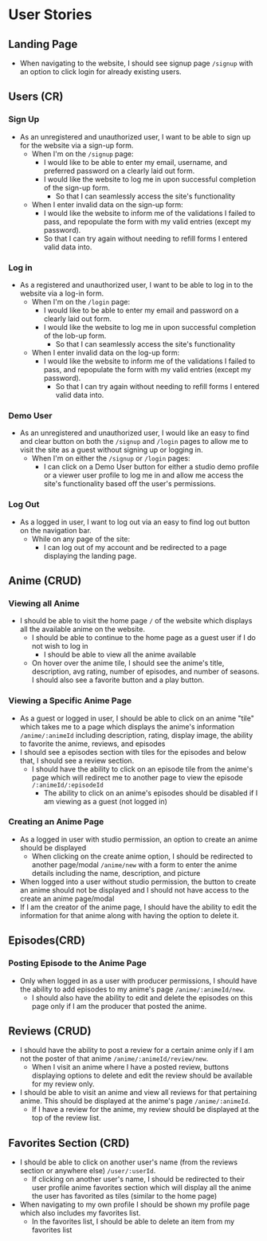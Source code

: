 # User Stories

## Landing Page
* When navigating to the website, I should see signup page `/signup` with an option to click login for already existing users.

## Users (CR)
### Sign Up

* As an unregistered and unauthorized user, I want to be able to sign up for the website via a sign-up form.
  * When I'm on the `/signup` page:
    * I would like to be able to enter my email, username, and preferred password on a clearly laid out form.
    * I would like the website to log me in upon successful completion of the sign-up form.
      * So that I can seamlessly access the site's functionality
  * When I enter invalid data on the sign-up form:
    * I would like the website to inform me of the validations I failed to pass, and repopulate the form with my valid entries (except my password).
    * So that I can try again without needing to refill forms I entered valid data into.

### Log in

* As a registered and unauthorized user, I want to be able to log in to the website via a log-in form.
  * When I'm on the `/login` page:
    * I would like to be able to enter my email and password on a clearly laid out form.
    * I would like the website to log me in upon successful completion of the lob-up form.
      * So that I can seamlessly access the site's functionality
  * When I enter invalid data on the log-up form:
    * I would like the website to inform me of the validations I failed to pass, and repopulate the form with my valid entries (except my password).
      * So that I can try again without needing to refill forms I entered valid data into.



### Demo User

* As an unregistered and unauthorized user, I would like an easy to find and clear button on both the `/signup` and `/login` pages to allow me to visit the site as a guest without signing up or logging in.
  * When I'm on either the `/signup` or `/login` pages:
    * I can click on a Demo User button for either a studio demo profile or a viewer user profile to log me in and allow me access the site's functionality based off the user's permissions.

### Log Out

* As a logged in user, I want to log out via an easy to find log out button on the navigation bar.
  * While on any page of the site:
    * I can log out of my account and be redirected to a page displaying the landing page.


## Anime (CRUD)

### Viewing all Anime
* I should be able to visit the home page `/` of the website which displays all the available anime on the website.
  * I should be able to continue to the home page as a guest user if I do not wish to log in
    * I should be able to view all the anime available
  * On hover over the anime tile, I should see the anime's title, description, avg rating, number of episodes, and number of seasons. I should also see a favorite button and a play button.

### Viewing a Specific Anime Page
* As a guest or logged in user, I should be able to click on an anime "tile" which takes me to a page which displays the anime's information `/anime/:animeId` including description, rating, display image, the ability to favorite the anime, reviews, and episodes
* I should see a episodes section with tiles for the episodes and below that, I should see a review section.
  * I should have the ability to click on an episode tile from the anime's page which will redirect me to another page to view the episode `/:animeId/:episodeId`
    * The ability to click on an anime's episodes should be disabled if I am viewing as a guest (not logged in)


### Creating an Anime Page

* As a logged in user with studio permission, an option to create an anime should be displayed
  * When clicking on the create anime option, I should be redirected to another page/modal `/anime/new` with a form to enter the anime details including the name, description, and picture
* When logged into a user without studio permission, the button to create an anime should not be displayed and I should not have access to the create an anime page/modal
* If I am the creator of the anime page, I should have the ability to edit the information for that anime along with having the option to delete it.

## Episodes(CRD)

### Posting Episode to the Anime Page

* Only when logged in as a user with producer permissions, I should have the ability to add episodes to my anime's page `/anime/:animeId/new`.
  * I should also have the ability to edit and delete the episodes on this page only if I am the producer that posted the anime. 

## Reviews (CRUD)

* I should have the ability to post a review for a certain anime only if I am not the poster of that anime `/anime/:animeId/review/new`.
  * When I visit an anime where I have a posted review, buttons displaying options to delete and edit the review should be available for my review only.
* I should be able to visit an anime and view all reviews for that pertaining anime. This should be displayed at the anime's page `/anime/:animeId`.
  * If I have a review for the anime, my review should be displayed at the top of the review list. 


## Favorites Section (CRD)
* I should be able to click on another user's name (from the reviews section or anywhere else) `/user/:userId`. 
  * If clicking on another user's name, I should be redirected to their user profile anime favorites section which will display all the anime the user has favorited as tiles (similar to the home page)
* When navigating to my own profile I should be shown my profile page which also includes my favorites list.
  * In the favorites list, I should be able to delete an item from my favorites list



